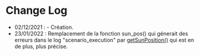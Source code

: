 # Change Log
- 02/12/2021 : - Création.
- 23/01/2022 : Remplacement de la fonction sun_pos() qui génerait des erreurs dans le log "scenario_execution"
par [getSunPosition()](https://github.com/KiboOst/php-sunPos/blob/master/phpSunPos.php) qui est en de plus, plus précise.
